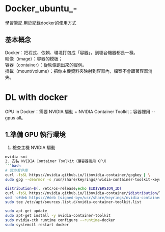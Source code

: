 # Docker_ubuntu_-
學習筆記 用於紀錄docker的使用方式


## 基本概念
Docker：把程式、依賴、環境打包成「容器」，到哪台機器都長一樣。  
映像（image）：容器的模板；  
容器（container）：從映像跑出來的實例。  
掛載（mount/volume）：把你主機資料夾映射到容器內，檔案不會跟著容器消失。  
# DL with docker
GPU in Docker：需要 NVIDIA 驅動 + NVIDIA Container Toolkit；容器裡用 --gpus all。  
## 1.準備 GPU 執行環境
1. 檢查主機 NVIDIA 驅動  
```bash
nvidia-smi
2. 安裝 NVIDIA Container Toolkit（讓容器能用 GPU）
```bash
# 官方套件庫
curl -fsSL https://nvidia.github.io/libnvidia-container/gpgkey | \
sudo gpg --dearmor -o /usr/share/keyrings/nvidia-container-toolkit-keyring.gpg

distribution=$(. /etc/os-release;echo $ID$VERSION_ID)
curl -fsSL https://nvidia.github.io/libnvidia-container/$distribution/libnvidia-container.list | \
sed 's#deb https://#deb [signed-by=/usr/share/keyrings/nvidia-container-toolkit-keyring.gpg] https://#g' | \
sudo tee /etc/apt/sources.list.d/nvidia-container-toolkit.list

sudo apt-get update
sudo apt-get install -y nvidia-container-toolkit
sudo nvidia-ctk runtime configure --runtime=docker
sudo systemctl restart docker
